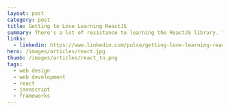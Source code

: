 ```yaml
---
layout: post
category: post
title: Getting to Love Learning ReactJS
summary: There's a lot of resistance to learning the ReactJS library. That's because there are two main concepts that make it a tough sell for traditional developers. So let's take a look at what's been holding back most developers from learning ReactJS.
links:
  - linkedin: https://www.linkedin.com/pulse/getting-love-learning-reactjs-ray-villalobos
hero: /images/articles/react.jpg
thumb: /images/articles/react_tn.png
tags:
  - web design
  - web development
  - react
  - javascript
  - frameworks
---
```

